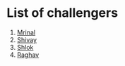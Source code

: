 # List of challengers
1. [Mrinal](https://github.com/mrinal1224)
2. [Shivay](https://github.com/shivaylamba)
3. [Shlok](https://github.com/shloksuman)
4. [Raghav](https://github.com/raghavdhingra)